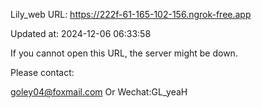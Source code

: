 Lily_web URL: https://222f-61-165-102-156.ngrok-free.app

Updated at: 2024-12-06 06:33:58

If you cannot open this URL, the server might be down.

Please contact: 

goley04@foxmail.com Or Wechat:GL_yeaH
